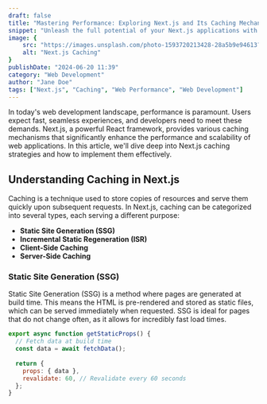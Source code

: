 ```yaml
---
draft: false
title: "Mastering Performance: Exploring Next.js and Its Caching Mechanisms"
snippet: "Unleash the full potential of your Next.js applications with advanced caching strategies."
image: {
    src: "https://images.unsplash.com/photo-1593720213428-28a5b9e94613?&fit=crop&w=430&h=240",
    alt: "Next.js Caching"
}
publishDate: "2024-06-20 11:39"
category: "Web Development"
author: "Jane Doe"
tags: ["Next.js", "Caching", "Web Performance", "Web Development"]
---
```


In today's web development landscape, performance is paramount. Users expect fast, seamless experiences, and developers need to meet these demands. Next.js, a powerful React framework, provides various caching mechanisms that significantly enhance the performance and scalability of web applications. In this article, we'll dive deep into Next.js caching strategies and how to implement them effectively.

## Understanding Caching in Next.js

Caching is a technique used to store copies of resources and serve them quickly upon subsequent requests. In Next.js, caching can be categorized into several types, each serving a different purpose:

- **Static Site Generation (SSG)**
- **Incremental Static Regeneration (ISR)**
- **Client-Side Caching**
- **Server-Side Caching**

### Static Site Generation (SSG)

Static Site Generation (SSG) is a method where pages are generated at build time. This means the HTML is pre-rendered and stored as static files, which can be served immediately when requested. SSG is ideal for pages that do not change often, as it allows for incredibly fast load times.

```jsx
export async function getStaticProps() {
  // Fetch data at build time
  const data = await fetchData();
  
  return {
    props: { data },
    revalidate: 60, // Revalidate every 60 seconds
  };
}
